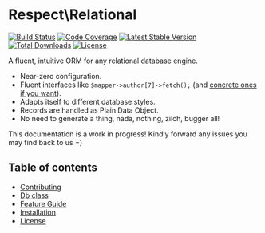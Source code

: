 # Respect\Relational

[![Build Status](https://img.shields.io/travis/Respect/Relational.svg?style=flat-square)](http://travis-ci.org/Respect/Relational)
[![Code Coverage](https://img.shields.io/scrutinizer/coverage/g/Respect/Relational.svg?style=flat-square)](https://scrutinizer-ci.com/g/Respect/Relational/?branch=master)
[![Latest Stable Version](https://img.shields.io/packagist/v/respect/relational.svg?style=flat-square)](https://packagist.org/packages/respect/relational)
[![Total Downloads](https://img.shields.io/packagist/dt/respect/relational.svg?style=flat-square)](https://packagist.org/packages/respect/relational)
[![License](https://img.shields.io/packagist/l/respect/relational.svg?style=flat-square)](https://packagist.org/packages/respect/relational)

A fluent, intuitive ORM for any relational database engine.

  * Near-zero configuration.
  * Fluent interfaces like `$mapper->author[7]->fetch();` (and [concrete ones if you want](https://gist.github.com/alganet/4957800)).
  * Adapts itself to different database styles.
  * Records are handled as Plain Data Object.
  * No need to generate a thing, nada, nothing, zilch, bugger all!

This documentation is a work in progress! Kindly forward any issues you may find back to us =)

## Table of contents

- [Contributing](CONTRIBUTING.md)
- [Db class](docs/DB-CLASS.md)
- [Feature Guide](docs/README.md)
- [Installation](docs/INSTALL.md)
- [License](LICENSE.md)
